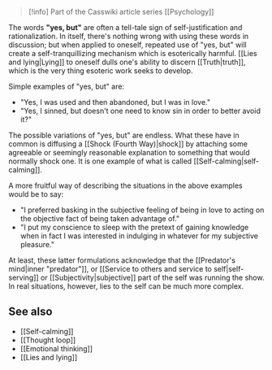 > [!info] Part of the Casswiki article series [[Psychology]]

The words **"yes, but"** are often a tell-tale sign of self-justification and rationalization. In itself, there's nothing wrong with using these words in discussion; but when applied to oneself, repeated use of "yes, but" will create a self-tranquillizing mechanism which is esoterically harmful. [[Lies and lying|Lying]] to oneself dulls one's ability to discern [[Truth|truth]], which is the very thing esoteric work seeks to develop.

Simple examples of "yes, but" are:

*   "Yes, I was used and then abandoned, but I was in love."
*   "Yes, I sinned, but doesn't one need to know sin in order to better avoid it?"

The possible variations of "yes, but" are endless. What these have in common is diffusing a [[Shock (Fourth Way)|shock]] by attaching some agreeable or seemingly reasonable explanation to something that would normally shock one. It is one example of what is called [[Self-calming|self-calming]].

A more fruitful way of describing the situations in the above examples would be to say:

*   "I preferred basking in the subjective feeling of being in love to acting on the objective fact of being taken advantage of."
*   "I put my conscience to sleep with the pretext of gaining knowledge when in fact I was interested in indulging in whatever for my subjective pleasure."

At least, these latter formulations acknowledge that the [[Predator's mind|inner "predator"]], or [[Service to others and service to self|self-serving]] or [[Subjectivity|subjective]] part of the self was running the show. In real situations, however, lies to the self can be much more complex.

See also
--------

*   [[Self-calming]]
*   [[Thought loop]]
*   [[Emotional thinking]]
*   [[Lies and lying]]